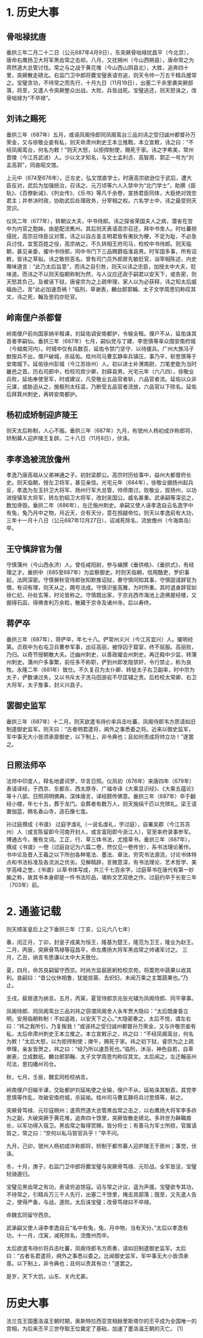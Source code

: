 # 1. 历史大事

## 骨咄禄扰唐

垂拱三年二月二十二日（公元687年4月9日），东突厥骨咄禄扰昌平（今北京），唐命右鹰扬卫大将军黑齿常之击却。八月，又扰朔州（今山西朔县），唐命常之为燕然道大总管讨伐。常之与之战于黄花堆（今山西山阴县北），大胜，追奔四十里，突厥散走碛北。右监门卫中郎将爨宝璧表请穷追，则天令帅一万五千精兵援常之。宝璧贪功，不待常之而先行，十月九日（11月19日），出塞二千余里袭突厥部落，将至，又遣人令突厥整众出战，大败，兵皆战死。宝璧逃还，则天怒诛之，改骨咄禄为“不卒禄”。

## 刘讳之赐死

垂拱三年（687年）五月，或诬凤阁侍郎同凤阁鸾台三品刘讳之受归诚州都督孙万荣金，又与徐敬业妾有私，则天命肃州刺史王本立推鞫，本立宣敕，讳之曰：“不经凤阁鸾台，何名为敕！”则天大怒，以拒捍制使，赐死于家。讳之字希美，常州晋陵（今江苏武进）人。少以文才知名，与文士孟利贞、高智周、郭正一号为“刘孟高郭”，同直昭文馆。

上元中（674至676年），迁左史，弘文馆直学士。时唐高宗欲逊位于武后，遭大臣反对，武后为加强统治，召讳之、元万顷等六人入禁中为“北门学士”，助撰《臣轨》、《百僚新诫》、《列女传》、《乐书》等凡千余卷，宣扬君臣同体，大臣绝对效忠君主；并参决时政，协助武后处理政务，分宰相之权。六名学士中，讳之最受则天赏识。

仪凤二年（677年），转朝议大夫，中书侍郎。讳之探省荣国夫人之病，潜省在宫中为内官之胞姊，由是配流嶲州。其后则天表请高宗召还，拜中书舍人。时吐蕃频侵扰，高宗召侍臣议对策，讳之以自古圣主明君皆有夷狄为梗，不足为耻，不必急兵讨伐，宜宽百姓之役，高宗纳之。不久转相王府司马，检校中书侍郎。则天临朝，甚见亲委，擢中书侍郎，同中书门下三品赐爵临淮县男。时军国多事，所有诏敕，皆讳之草拟。讳之敢担恶名。曾有司门员外郎房先敏贬官，诣宰相陈述，内史骞味道言：“此乃太后旨意”，而讳之自引咎，则天以讳之忠臣，加授太中大夫，贬味道。而讳之不以则天临朝称制为然，与人议应还政于嗣君以安天下，或告密，则天怒其负己。及被诬下狱，唐睿宗为之上疏申理，家人以为必获释，讳之知太后威福由己，言“此必加速吾祸！”临刑，草谢表，麟台郎郭翰、太子文学周思钧称叹其文，讳之死，翰及思钧亦贬官。

## 岭南俚户杀都督

岭南俚户前向国家纳半租课，刘延佑调安南都护，令输全租。俚户不从，延佑诛其首者李嗣仙。垂拱三年（687年）七月，嗣仙党与丁建、李思慎等率众围安南府城（今越南河内）。时城中仅有兵数百，延佑令禁门坚守、以待援兵。广州大族冯子猷按兵不出，俚户破城，杀延佑。桂州司马曹玄静率兵镇压，事乃平，斩思慎等于安南城下。延佑徐州彭城（今江苏徐州）人。初以进士补渭南尉，刀笔吏能为当时畿邑之首。历右司郎中，检校司宾少卿，封薛县男。光宅元年（六八四），徐敬业兵败，延佑奉使至军，时或建议，凡受敬业五品官者斩，六品官者流。延佑以众非元谋，或胁迫从之，施极刑太枉滥，乃断受五品官者流放，六品官以下除名。延佑后拜箕州刺史，再转安南都护。

## 杨初成矫制迎庐陵王

则天太后称制，人心不服。垂拱三年（687年）九月，有虢州人杨初成诈称郎将，矫制募人迎庐陵王复辟。二十八日（11月8日），伏诛。

## 李孝逸被流放儋州

孝逸乃唐高祖从父弟神通之子。初封梁郡公。高宗时历给事中，益州大都督府长史。则天临朝，授左卫将军，甚见亲信。光宅元年（684年），徐敬业据扬州起兵反，孝逸为左玉钤卫大将军、扬州行军大总管，帅师南讨。败敬业，拔扬州，以功进授镇军大将军，转左豹韬卫大将军，改封吴国公。威名甚重。武承嗣等深忌之，数加谗毁。垂拱二年（686年），左迁施州刺史。承嗣又使人诬孝逸自云名逸字中有兔，兔乃月中之物，月近天，合有天分，意在觊觎帝位。则天以孝逸前有大功，三年十一月十八日（公元687年12月27日），诏减死除名，流放儋州（今海南岛）卒。

## 王守慎辞官为僧

守慎蒲州（今山西永济）人。曾任咸阳尉，参与编撰《垂供格》、《垂拱式》，有经理之才。垂拱中（685至687年）为监察御史。时则天临朝，信用酷吏，罗织事起，法网深密。守慎舅秋官侍郎张知默推诏狱，奏守慎同知其事，守慎固请辞官为僧，有词有理，则天从之，赐号法成。守慎识鉴高雅，为时所重。其时退身辞官如徐仁纪、孙处玄等，时论皆称之。守慎既出家，于京兆西市海池上造佛屋经楼，又掘得石函，得佛舍利万余粒，散藏于京寺及诸州寺。后以寿终。

## 蒋俨卒

垂拱三年（687年），蒋俨卒，年七十八。俨常州义兴（今江苏宜兴）人。擢明经第。贞观中为右屯卫兵曹参军事，出征高丽，被俘囚于窟室，终不屈服。高丽败，乃归。以奇节授朝散大夫。迁幽州刺史，以善政擢会州刺史。再迁殿中少监，转蒲州刺史。蒲州户多事繁，前任多不称职，俨到州即发隐禁奸，令行禁止，称为良牧。永隆二年（681年）致仕。不久复召为太仆卿、转徙太子右卫副率，时中宗为太子，俨数谏过失，又以书斥太子洗马田游岩不尽匡辅之责。后检校太常卿、右卫大将军，太子詹事，封义兴县子。

## 罢御史监军

垂拱三年（687年）十二月，则天欲遣韦待价率兵击吐蕃，凤阁侍郎韦方质请如旧制遣御史监军。则天曰：“古者明君遣将，阃外之事悉委之将。近来以御史监军，军中事无大小皆须承禀御史，以下制上，非令典也；且如何责成将帅立功！”遂罢之。

## 日照法师卒

法师中印度人，释名地婆诃罗，华言日照。仪凤初（676年）来唐四年（679年）表请译经，于西京、东都东、西太原寺、广福寺译《大乘显识经》、《大乘五蕴论》等十八部。日照洞明佛典，深体唐言，译经颇传佛意。垂拱三年（687年）卒于翻经小楼，年七十五，葬于龙门。会葬者有数万人，则天施绢千匹以充殡礼。梁王请置伽蓝，赐名香山寺，造石像七龛。

孙过庭撰成《书谱》
过庭字虔礼（一说名虔礼，字过庭），自署吴郡（今江苏苏州）人（或言陈留即今河南开封人，或言富阳即今浙江人），官至率府录事参军。博通古今，雅有文词。工正、行、草三体书法，尤擅草书。垂拱三年（687年），撰成《书谱》一卷（过庭自记为六篇二卷，然仅见一卷传世），系书法理论著作。书中论及晋人王羲之以下所创各种笔法、墨法、章法，穷究书法源流，讨论书体特点和书法标准及各流派之优劣。见解精辟，言微意深，有书法理论、艺术哲学、美学高峰之誉。《书谱》以草书体写成，共三千七百余字。过庭草书在唐代有第一妙腕之称，故其书本身即是一件书法珍品，堪称文艺双绝之作。过庭约卒于长安三年（703年）前。

# 2. 通鉴记载

则天顺圣皇后上之下垂拱三年（丁亥，公元六八七年）

春，闰正月，丁卯，封皇子成美为恒王，隆基为楚王，隆范为卫王，隆业为赵王。
二月，丙辰，突厥骨笃禄等寇昌平，命左鹰扬大将军黑齿常之帅诸军讨之。
三月，乙丑，纳言韦思谦以太中大夫致仕。

夏，四月，命苏良嗣留守西京。时尚方监裴匪躬检校京苑，将鬻苑中蔬果以收其利。良嗣曰：“昔公仪休相鲁，犹能拔葵、去织妇，未闻万乘之主鬻蔬果也。”乃止。

壬戌，裴居道为纳言。五月，丙寅，夏官侍郎京兆张光辅为凤阁侍郎、同平章事。

凤阁侍郎、同凤阁鸾台三品刘祎之窃谓凤阁舍人永年贾大隐曰：“太后既废昏立明，安用临朝称制！不如返政，以安天下之心。”大隐密奏之，太后不悦，谓左右曰：“祎之我所引，乃复叛我！”或诬祎之受归诚州都督孙万荣金，又与许敬宗妾有私，太后命肃州刺史王本立推之。本立宣敕示之，祎之曰：“不经凤阁鸾台，何名为敕！”太后大怒，以为拒捍制使；庚午，赐死于家。祎之初下狱，睿宗为之上疏申理，亲友皆贺之，祎之曰：“经乃所以速吾死也。”临刑，沐浴，神色自若，自草谢表，立成数纸。麟台郎郭翰、太子文学周思均称叹其文。太后闻之，左迁翰巫州司法，思钧播州司仓。

秋，七月，壬辰，魏玄同检校纳言。

岭南俚户旧输半课，交趾都护刘延祐使之全输，俚户不从，延祐诛其魁首。其党李思慎等作乱，攻破安南府城，杀延祐。桂州司马曹玄静将兵讨思慎等，斩之。

突厥骨笃禄、元珍寇朔州；遣燕然道大总管黑齿常之击之，以右鹰扬大将军李多祚为之副，大破突厥于黄花堆，追奔四十馀里，突厥皆散走碛北。多祚世为靺鞨酋长，以军功得入宿卫。黑齿常之每得赏赐，皆分将士；有善马为军士所损，官属请笞之，常之曰：“奈何以私马笞官兵乎！”卒不问。

九月，己卯，虢州人杨初成诈称郎将，矫制于都市募人迎庐陵王于房州；事觉，伏诛。

冬，十月，庚子，右监门卫中郎将爨宝璧与突厥骨笃禄、元珍战，全军皆没，宝璧轻骑遁归。

宝璧见黑齿常之有功，表请穷追馀寇。诏与常之计议，遥为声援。宝璧欲专其功，不待常之，引精兵万三千人先行，出塞二千馀里，掩击其部落；既至，又先遣人告之，使得严备，与战，遂败。太后诛宝璧；改骨笃禄曰不卒禄。

命魏玄同留守西京。

武承嗣又使人诬李孝逸自云“名中有兔，兔，月中物，当有天分。”太后以孝逸有功，十一月，戊寅，减死除名，流儋州而卒。

太后欲遣韦待价将兵击吐蕃，凤阁侍郎韦方质奏，请如旧制遣御史监军。太后曰：“古者名君遣将，阃外之事悉以委之。比闻御史监军，军中事无大小皆须承禀。以下制上，非令典也；且何以责其有功！”遂罢之。

是岁，天下大饥，山东、关内尤甚。

# 历史大事

法兰克王国墨洛温王朝时期，奥斯特拉西亚宫相赫里斯塔尔的丕平成为全国唯一的宫相，为后来丕平三世夺取王位奠定了基础，加速了墨洛温王朝的灭亡。 [1] 